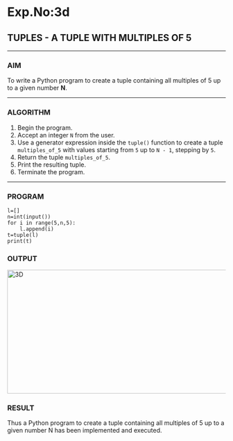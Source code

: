 # Exp.No:3d  
## TUPLES - A TUPLE WITH MULTIPLES OF 5

---

### AIM  
To write a Python program to create a tuple containing all multiples of 5 up to a given number **N**.

---

### ALGORITHM

1. Begin the program.  
2. Accept an integer `N` from the user.  
3. Use a generator expression inside the `tuple()` function to create a tuple `multiples_of_5` with values starting from `5` up to `N - 1`, stepping by `5`.  
4. Return the tuple `multiples_of_5`.  
5. Print the resulting tuple.  
6. Terminate the program.

---

### PROGRAM

```
l=[]
n=int(input())
for i in range(5,n,5):
    l.append(i)
t=tuple(l)
print(t)
```

### OUTPUT
<img width="971" height="285" alt="3D" src="https://github.com/user-attachments/assets/4694acfa-8516-4143-8e3e-206a7f33b332" />

### RESULT
Thus a Python program to create a tuple containing all multiples of 5 up to a given number N has been implemented and executed.

